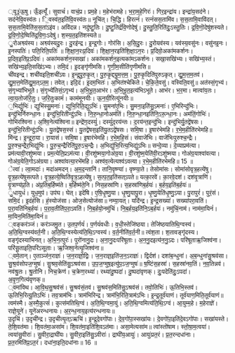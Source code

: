 

  
्यू३॒॑ऊ॒षु। ऊँ॒इत्यूँ॑। सुवाचं॑। वाचं॒प्र। प्रम॒हे। म॒हेभ॑रामहे। भ॒रा॒म॒हे॒गिरः॑। गिर॒इन्द्रा॑य। इन्द्रा॑य॒सद॑ने। सद॑नेवि॒वस्व॑तः। ि॒वस्व॑त॒इति॑वि॒वस्व॑तः॥ नूचि॑त्। चि॒द्धि। हिरत्नं॑। रत्नं॑सस॒तामि॑व। स॒स॒तामि॒वावि॑दत्। स॒स॒तामि॒वेति॑स॒स॒तांऽइ॑व। अवि॑दन्न। नदु॑ष्टु॒तिः। दु॒ष्टु॒तिर्द्र॑वि॒णोदेषु॑। दु॒स्तु॒ति॒रिति॑दुः॒ऽस्तु॒तिः। द्र॒वि॒णॊ॒देषु॑शस्यते। द्र॒वि॒णो॒दे॒ष्विति॑द्र॒वि॒णः॒ऽदेषु॑। श॒स्य॒त॒इति॑शस्यते॥  
ु॒रोअश्व्य॑स्य। अश्व्य॑स्यदु॒रः। दु॒रइ॑न्द्र। इ॒न्द्र॒गोः। गोर॑सि। अ॒सि॒दु॒रः। दु॒रोयव॑स्य। यव॑स्य॒वसु॑नः। वसु॑नइ॒नः। इ॒नस्पतिः॑। पति॒रिति॒पतिः॑ ॥ शि॒क्षा॒न॒रःप्र॒दिवः॑। शि॒क्षा॒न॒रइति॑शि॒क्षा॒ऽन॒रः। प्र॒दिवो॒अका॑मकर्शनः। प्र॒दिव॒इति॑प्र॒ऽदिवः॑। अका॑मकर्शन॒स्सखा॑। अका॑मकर्शन॒इत्यका॑मऽकर्शनः। सखा॒सखि॑भ्यः। सखि॑भ्य॒स्तं। सखि॑भ्य॒इति॒सखि॑ऽभ्यः। तमि॒दं। इ॒दङ्गृ॑णीमसि। गृ॒णी॒म॒सीति॑गृणीमसि॥  
ची॑वइन्द्र। शची॑वइति॒शची॑ऽवः। इ॒न्द्र॒पु॒रु॒कृ॒त्। पु॒रु॒कृ॒द्द्यु॒म॒त्त॒म॒। पु॒रु॒कृ॒दिति॑पुरुऽकृत्। द्यु॒म॒त्त॒म॒तव॑। द्यु॒म॒त्त॒मेति॑द्यु॒म॒त्ऽत॒म॒। तवेत्। इदि॒दं। इ॒दम॒भितः॑। अ॒भित॑श्चेकिते। चे॒कि॒ते॒वसु॑। वस्विति॒वसु॑॥ अत॑स्सं॒गृभ्य॑। सं॒गृभ्या॑भिभूते। सं॒गृभ्ये॑तिसं॒ऽगृभ्य॑। अ॒भि॒भू॒त॒आभ॑र। अ॒भि॒भू॒त॒इत्य॑भिऽभूते। आभ॑र। भ॒र॒मा। मात्वा॑य॒तः। त्वा॒य॒तोज॑रि॒तुः। ज॒रि॒तुःकामं॑। काम॑मूनयीः। ऊ॒न॒यी॒रित्यू॑नयीः॥  
॒भिर्द्युभिः॑। द्युभि॑स्सु॒मनाः॑। द्युभि॒रिति॒द्युऽभिः॑। सु॒मना॑ए॒भिः। सु॒मना॒इति॑सु॒ऽमनाः॑। ए॒भिरिन्दु॑भिः। इन्दु॑भिर्निरुन्धा॒नः। इन्दु॑भि॒रितीन्दु॑ऽभिः। नि॒रु॒न्धा॒नोअम॑तिं। नि॒रु॒न्धा॒नइति॑नि॒ऽरू॒न्धा॒नः। अम॑तिं॒गोभिः॑। गोभि॑रश्विना। अ॒श्वि॒नेत्य॑श्विना॥ इन्द्रे॑ण॒दस्युं॑। दस्युं॑द॒रय॑न्तः। द॒रय॑न्त॒इन्दु॑भिः। इन्दु॑भिर्यु॒तद्वे॑षसः। इन्दु॑भि॒रितीन्दु॑ऽभिः। यु॒तद्वे॑षस॒स्सं। यु॒तद्वे॑षस॒इति॑यु॒तऽद्वे॑षसः। समि॒षा। इ॒षार॑भेमहि। र॒भे॒म॒हीति॑रभेमहि॥  
मि॑न्द्र। इ॒न्द्र॒रा॒या। रा॒यासं। समि॒षा। इ॒षार॑भेमहि। र॒भे॒म॒हि॒सं। संवाजे॑भिः। वाजे॑भिःपुरुश्च॒न्द्रैः। पु॒रु॒श्च॒न्द्रैर॒भिद्यु॑भिः। पु॒रु॒च॒न्द्रैरिति॑पु॒रु॒ऽच॒न्द्रैः। अ॒भिद्यु॑भि॒रित्य॒भिद्यु॑ऽभिः॥ सन्दे॒व्या। दे॒व्याप्रम॑त्या। प्रम॑त्यावी॒रशु॑ष्मया। प्रम॒त्येति॒प्रऽम॑त्या। वी॒रशु॑ष्मया॒गोअ॑ग्र॒या। वी॒रशु॑ष्म॒येति॑वी॒रऽशु॑ष्मया। गोअ॑ग्र॒याश्वा॑वत्या। गोअ॑ग्र॒येति॒गोऽअ॑ग्रया। अश्वा॑वत्या॒रभे॑महि। अश्व॑व॒त्येत्यश्व॑ऽवत्या। र॒भे॒म॒हीति॑रभेमहि॥ 15 ॥  
ेत्वा॑। त्वा॒मदाः॑। मदा॑अमदन्। अ॒म॒द॒न्तानि॑। तानि॒वृष्ण्या॑। वृष्ण्या॒ते। तेसोमा॑सः। सोमा॑सोवृत्र॒हत्ये॑षु। वृ॒त्र॒हत्ये॑षुसत्पते। वृ॒त्र॒हत्ये॒ष्विति॑वृ॒त्र॒ऽहत्ये॑षु। स॒त्प॒त॒इति॑सत्ऽपते॥ यत्का॒रवे॑। का॒रवे॒दश॑। दश॑वृ॒त्राणि॑। वृ॒त्राण्य॑प्र॒ति। अ॑प्र॒तिब॒र्हिष्म॑ते। ब॒र्हिष्म॑ते॒नि। निस॒हस्रा॑णि। स॒हस्रा॑णिब॒र्हयः॑। ब॒र्हय॒इति॑ब॒र्हयः॑॥  
ु॒धायुधं॑। युध॒मुप॑। उप॑घ। घेत्। इदे॑षि। ए॒षि॒धृ॒ष्णु॒या। धृ॒ष्णु॒यापु॒रा। धृ॒ष्णु॒येति॑धृ॒ष्णु॒ऽया। पु॒रापुरं॑। पुरं॒सं। समि॒दं। इ॒दंहं॑सि। हं॒स्योज॑सा। ओज॒सेत्योज॑सा॥ नम्या॒यत्। यदि॑न्द्र। इ॒न्द्र॒सख्या॑। सख्या॑परा॒वति॑। प॒रा॒वति॑निब॒र्हयः॑। प॒रा॒व॒तीति॑प॒रा॒ऽवति॑। नि॒ब॒र्हयो॒नमु॑चिं। नि॒ब॒र्हय॒इति॑नि॒ऽब॒र्हयः॑। नमु॑चिं॒नाम॑। नाम॑मा॒यिनं॑। मा॒यिन॒मिति॑मा॒यिनं॑॥  
्वङ्कर॑ञ्जं। कर॑ञ्जमु॒त। उ॒तप॒र्णयं॑। प॒र्णयं॑वधीः। व॒धी॒स्तेजि॑ष्ठया। तेजि॑ष्ठयातिथि॒ग्वस्य॑। अ॒ति॒थि॒ग्वस्य॑वर्त॒नी। अ॒ति॒थि॒ग्वस्येत्य॑ति॒थि॒ऽग्वस्य॑। व॒र्त॒नीति॑व॒र्त॒नी॥ त्वंश॒ता। श॒तावङ्गृ॑दस्य। वङ्गृ॑दस्याभिनत्। अ॒भि॒न॒त्पुरः॑। पुरो॑नानु॒दः। अ॒ना॒नु॒दःपरि॑षूताः। अ॒न॒नु॒दइत्य॑न॒नु॒ऽदः। परि॑षूताऋ॒जिश्व॑ना। परि॑सू॒ताइति॒परि॑ऽसूताः। ऋ॒जिश्व॒नेत्यृ॒जिश्व॑ना॥  
्वमे॒तान्। ए॒ताञ्ज॑न॒राज्ञः॑। ज॒न॒राज्ञो॒द्विः। ज॒न॒राज्ञ॒इति॑ज॒न॒ऽराज्ञः॑। द्विर्दश॑। दशा॑ब॒न्धुना॑। अ॒ब॒न्धुना॑सु॒श्रव॑सा। सु॒श्र॒व॑सोपज॒ग्मुषः॑। सु॒श्रव॒सेति॑सु॒ऽश्रव॑सा। उ॒प॒ज॒ग्मुष॒इत्यु॑प॒ऽज॒ग्मुषः॑॥ ष॒ष्टिंस॒हस्रा॑। स॒हस्रा॑नव॒तिं। न॒व॒तिन्नव॑। नव॑श्रु॒तः। श्रु॒तोनि। निच॒क्रेण॑। च॒क्रेण॒रथ्या॑। रथ्या॑दु॒ष्पदा॑। दु॒ष्पदा॑वृणक्। दुः॒पदेति॑दुः॒ऽपदा॑। अ॒वृ॒ण॒गित्य॑वृणक्॥  
्वमा॑विथ। आ॒वि॒थ॒सु॒श्रव॑सं। सु॒श्रव॑सं॒तव॑। सु॒श्रव॑स॒मिति॑सु॒ऽश्रव॑सं। तवो॒तिभिः॑। ऊ॒तिभि॒स्तव॑। ऊ॒तिभि॒रित्यू॒तिऽभिः॑। तव॒त्राम॑भिः। त्राम॑भिरिन्द्र। त्राम॑भि॒रिति॒त्राम॑ऽभिः। इ॒न्द्र॒तूर्व॑याणं। तूर्व॑याण॒मिति॒तूर्व॑याणं॥ त्वम॑स्मै। अ॒स्मै॒कुत्सं॑। कुत्स॑मतिथि॒ग्वं। अ॒ति॒थि॒ग्वमा॒युं। अ॒ति॒थि॒ग्वमित्य॑ति॒थि॒ऽग्वं। आ॒युम्म॒हे। म॒हेराज्ञे॑। राज्ञे॒यूने॑। यूने॑अरन्धनायः। अ॒र॒न्ध॒नाय॒इत्य॑रन्धनायः॥  
उ॒दृचि॑। उ॒दृची॑न्द्र। उ॒दृचीत्यृ॒त्ऽऋचि॑। इ॒न्द्र॒दे॒वगो॑पाः। दे॒व॒गो॑पा॒स्सखा॑यः। दे॒वगो॑पा॒इति॑दे॒वऽगो॑पाः। सखा॑यस्ते। ते॒शि॒वत॑माः। शि॒वत॑मा॒असा॑म। शि॒वत॑मा॒इति॑शि॒वऽत॑माः। असा॒मेत्यसा॑म॥ त्वांस्तो॑षाम। स्तो॒षा॒म॒त्वया॑। त्वया॑सु॒वीराः॑। सु॒वीरा॒द्राघी॑यः। सु॒वीरा॒इति॑सु॒ऽवीराः॑। द्राघी॑य॒आयुः॑। आयुः॑प्रत॒रं। प्र॒त॒रन्दधा॑नाः। प्र॒त॒रमिति॑प्र॒ऽत॒रं। दधा॑ना॒इति॒दधा॑नाः॥ 16 ॥  
